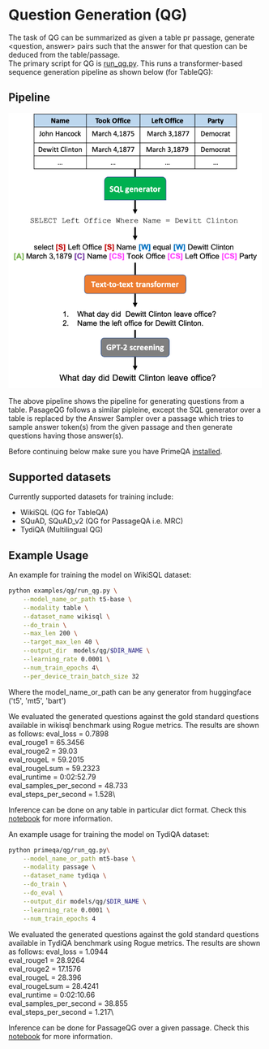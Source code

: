 # Question Generation (QG)
The task of QG can be summarized as given a table pr passage, generate <question, answer> pairs such that the answer for that question can be deduced from the table/passage.  
The primary script for QG is [run_qg.py](./run_qg.py).  This runs a transformer-based sequence generation pipeline as shown below (for TableQG):
## Pipeline
<img src="../../docs/img/tableqg_pipeline.png" width="500" class="center">

The above pipeline shows the pipeline for generating questions from a table. PasageQG follows a similar pipleine, except the SQL generator over a table is replaced by the Answer Sampler over a passage which tries to sample answer token(s) from the given passage and then generate questions having those answer(s). 

Before continuing below make sure you have PrimeQA [installed](../../README.md#Installation).

## Supported datasets
Currently supported datasets for training include:
- WikiSQL (QG for TableQA)
- SQuAD, SQuAD_v2 (QG for PassageQA i.e. MRC)
- TydiQA (Multilingual QG)

## Example Usage
An example for training the model on WikiSQL dataset:

```bash
python examples/qg/run_qg.py \
    --model_name_or_path t5-base \
    --modality table \
    --dataset_name wikisql \
    --do_train \
    --max_len 200 \
    --target_max_len 40 \
    --output_dir  models/qg/$DIR_NAME \
    --learning_rate 0.0001 \
    --num_train_epochs 4\
    --per_device_train_batch_size 32
```
Where the model_name_or_path can be any generator from huggingface ('t5', 'mt5', 'bart')

We evaluated the generated questions against the gold standard questions available in wikisql benchmark using Rogue metrics. The results are shown as follows:
    eval_loss               =     0.7898\
    eval_rouge1             =    65.3456\
    eval_rouge2             =      39.03\
    eval_rougeL             =    59.2015\
    eval_rougeLsum          =    59.2323\
    eval_runtime            = 0:02:52.79\
    eval_samples_per_second =     48.733\
    eval_steps_per_second   =      1.528\

Inference can be done on any table in particular dict format. Check this [notebook](../../notebooks/qg/tableqg_inference.ipynb) for more information.



An example usage for training the model on TydiQA dataset:

```bash
python primeqa/qg/run_qg.py\
    --model_name_or_path mt5-base \
    --modality passage \
    --dataset_name tydiqa \
    --do_train \
    --do_eval \
    --output_dir models/qg/$DIR_NAME \
    --learning_rate 0.0001 \
    --num_train_epochs 4
```

We evaluated the generated questions against the gold standard questions available in TydiQA benchmark using Rogue metrics. The results are shown as follows:
    eval_loss               =     1.0944\
    eval_rouge1             =    28.9264\
    eval_rouge2             =    17.1576\
    eval_rougeL             =     28.396\
    eval_rougeLsum          =    28.4241\
    eval_runtime            = 0:02:10.66\
    eval_samples_per_second =     38.855\
    eval_steps_per_second   =      1.217\

Inference can be done for PassageQG over a given passage. Check this [notebook](../../notebooks/qg/passage_qg_inference.ipynb) for more information.
